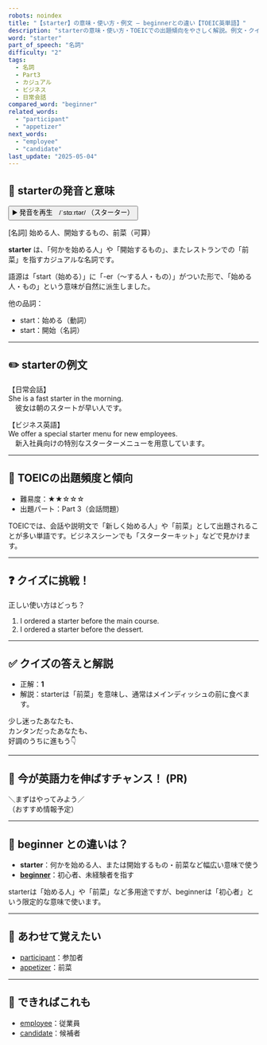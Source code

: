 ```yaml
---
robots: noindex
title: "【starter】の意味・使い方・例文 ― beginnerとの違い【TOEIC英単語】"
description: "starterの意味・使い方・TOEICでの出題傾向をやさしく解説。例文・クイズ付きでbeginnerとの違いもわかりやすく学べます。"
word: "starter"
part_of_speech: "名詞"
difficulty: "2"
tags:
  - 名詞
  - Part3
  - カジュアル
  - ビジネス
  - 日常会話
compared_word: "beginner"
related_words:
  - "participant"
  - "appetizer"
next_words:
  - "employee"
  - "candidate"
last_update: "2025-05-04"
---
```


## 🔰 starterの発音と意味

<button class="play-audio" onclick="playTTS('starter')">
  <span class="play-audio-main">
    ▶️ 発音を再生　/ˈstɑːrtər/
  </span>
  <span class="play-audio-sub">
    （スターター）
  </span>
</button>

[名詞] 始める人、開始するもの、前菜（可算）

**starter** は、「何かを始める人」や「開始するもの」、またレストランでの「前菜」を指すカジュアルな名詞です。

語源は「start（始める）」に「-er（～する人・もの）」がついた形で、「始める人・もの」という意味が自然に派生しました。

他の品詞：  
- start：始める（動詞）
- start：開始（名詞）

---

## ✏️ starterの例文

【日常会話】  
She is a fast starter in the morning.  
　彼女は朝のスタートが早い人です。

【ビジネス英語】  
We offer a special starter menu for new employees.  
　新入社員向けの特別なスターターメニューを用意しています。

---

## 🎯 TOEICの出題頻度と傾向

- 難易度：★★☆☆☆
- 出題パート：Part 3（会話問題）

TOEICでは、会話や説明文で「新しく始める人」や「前菜」として出題されることが多い単語です。ビジネスシーンでも「スターターキット」などで見かけます。

---

## ❓ クイズに挑戦！

正しい使い方はどっち？

1. I ordered a starter before the main course.  
2. I ordered a starter before the dessert.

---

## ✅ クイズの答えと解説

- 正解：**1**
- 解説：starterは「前菜」を意味し、通常はメインディッシュの前に食べます。

少し迷ったあなたも、  
カンタンだったあなたも、  
好調のうちに進もう👇️

---

## 🚀 今が英語力を伸ばすチャンス！ (PR)

<div class="info-center">
＼まずはやってみよう／<br>  
（おすすめ情報予定）
</div>

---

## 🤔  beginner との違いは？

- **starter**：何かを始める人、または開始するもの・前菜など幅広い意味で使う
- **[beginner](/word/beginner/)**：初心者、未経験者を指す

starterは「始める人」や「前菜」など多用途ですが、beginnerは「初心者」という限定的な意味で使います。

---

## 🧩 あわせて覚えたい

- [participant](/word/participant/)：参加者
- [appetizer](/word/appetizer/)：前菜

---

## 📖 できればこれも

- [employee](/word/employee/)：従業員
- [candidate](/word/candidate/)：候補者

<!-- cvid: aid30_bid08 -->
